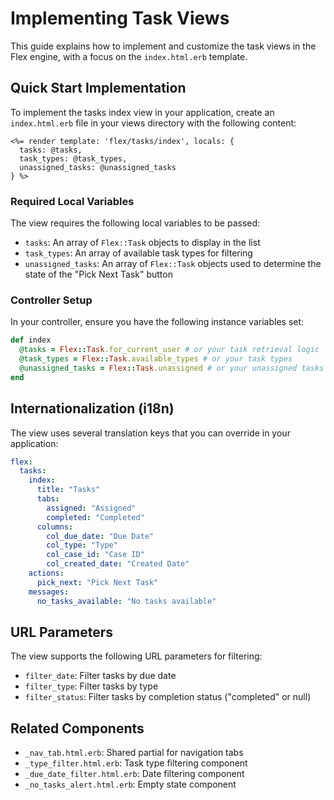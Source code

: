 # Implementing Task Views

This guide explains how to implement and customize the task views in the Flex engine, with a focus on the `index.html.erb` template.

## Quick Start Implementation

To implement the tasks index view in your application, create an `index.html.erb` file in your views directory with the following content:

```erb
<%= render template: 'flex/tasks/index', locals: {
  tasks: @tasks,
  task_types: @task_types,
  unassigned_tasks: @unassigned_tasks
} %>
```

### Required Local Variables

The view requires the following local variables to be passed:

- `tasks`: An array of `Flex::Task` objects to display in the list
- `task_types`: An array of available task types for filtering
- `unassigned_tasks`: An array of `Flex::Task` objects used to determine the state of the "Pick Next Task" button

### Controller Setup

In your controller, ensure you have the following instance variables set:

```ruby
def index
  @tasks = Flex::Task.for_current_user # or your task retrieval logic
  @task_types = Flex::Task.available_types # or your task types
  @unassigned_tasks = Flex::Task.unassigned # or your unassigned tasks logic
end
```

## Internationalization (i18n)

The view uses several translation keys that you can override in your application:

```yaml
flex:
  tasks:
    index:
      title: "Tasks"
      tabs:
        assigned: "Assigned"
        completed: "Completed"
      columns:
        col_due_date: "Due Date"
        col_type: "Type"
        col_case_id: "Case ID"
        col_created_date: "Created Date"
    actions:
      pick_next: "Pick Next Task"
    messages:
      no_tasks_available: "No tasks available"
```

## URL Parameters

The view supports the following URL parameters for filtering:

- `filter_date`: Filter tasks by due date
- `filter_type`: Filter tasks by type
- `filter_status`: Filter tasks by completion status ("completed" or null)

## Related Components

- `_nav_tab.html.erb`: Shared partial for navigation tabs
- `_type_filter.html.erb`: Task type filtering component
- `_due_date_filter.html.erb`: Date filtering component
- `_no_tasks_alert.html.erb`: Empty state component
